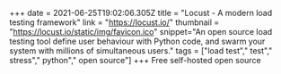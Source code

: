 +++
date = 2021-06-25T19:02:06.305Z
title = "Locust - A modern load testing framework"
link = "https://locust.io/"
thumbnail = "https://locust.io/static/img/favicon.ico"
snippet="An open source load testing tool define user behaviour with Python code, and swarm your system with millions of simultaneous users."
tags = ["load test"," test"," stress"," python"," open source"]
+++
Free self-hosted open source
